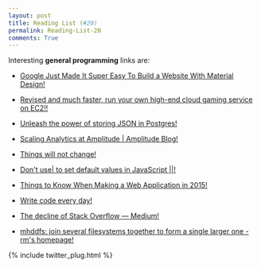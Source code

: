 ```yaml
---
layout: post
title: Reading List (#20)
permalink: Reading-List-20
comments: True
---
```



Interesting **general programming** links are:
    
    
* <a href="http://gizmodo.com/google-just-made-it-super-easy-to-build-a-website-with-1716102821" target="_blank">Google Just Made It Super Easy To Build a Website With Material Design!</a>
    
    
* <a href="http://lg.io/2015/07/05/revised-and-much-faster-run-your-own-highend-cloud-gaming-service-on-ec2.html?utm_content=bufferc9732&amp;utm_medium=social&amp;utm_source=twitter.com&amp;utm_campaign=buffer" target="_blank">Revised and much faster, run your own high-end cloud gaming service on EC2!!</a>
    
    
* <a href="http://www.javacodegeeks.com/2015/07/unleash-the-power-of-storing-json-in-postgres.html?utm_content=buffer6225c&amp;utm_medium=social&amp;utm_source=twitter.com&amp;utm_campaign=buffer" target="_blank">Unleash the power of storing JSON in Postgres!</a>
    
    
* <a href="https://amplitude.com/blog/2015/08/25/scaling-analytics-at-amplitude/?utm_content=buffer2b625&amp;utm_medium=social&amp;utm_source=twitter.com&amp;utm_campaign=buffer" target="_blank">Scaling Analytics at Amplitude | Amplitude Blog!</a>
    
    
* <a href="https://tobiastom.name/articles/things-will-not-change?utm_content=buffer29de1&amp;utm_medium=social&amp;utm_source=twitter.com&amp;utm_campaign=buffer" target="_blank">Things will not change!</a>
    
    
* <a href="http://www.codereadability.com/javascript-default-parameters-with-or-operator/?utm_content=buffer1cc0f&amp;utm_medium=social&amp;utm_source=twitter.com&amp;utm_campaign=buffer" target="_blank">Don't use| to set default values in JavaScript ||!</a>
    
    
* <a href="http://blog.venanti.us/web-app-2015/?utm_content=bufferf0238&amp;utm_medium=social&amp;utm_source=twitter.com&amp;utm_campaign=buffer" target="_blank">Things to Know When Making a Web Application in 2015!</a>
    
    
* <a href="https://brett.is/writing/about/write-code-every-day/?hn=1&amp;utm_content=bufferb1c2b&amp;utm_medium=social&amp;utm_source=twitter.com&amp;utm_campaign=buffer" target="_blank">Write code every day!</a>
    
    
* <a href="https://medium.com/@johnslegers/the-decline-of-stack-overflow-7cb69faa575d" target="_blank">The decline of Stack Overflow — Medium!</a>
    
    
* <a href="https://romanrm.net/mhddfs" target="_blank">mhddfs: join several filesystems together to form a single larger one - rm's homepage!</a>
    


{% include twitter_plug.html %}